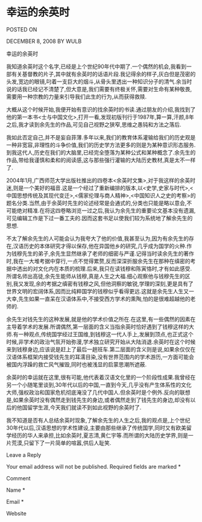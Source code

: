 # 幸运的余英时  
POSTED ON

DECEMBER 8, 2008 BY WULB

幸运的余英时

我知道余英时这个名字,已经是上个世纪90年代中期了.一个偶然的机会,我看到一部有关基督教的片子,其中就有余英时的话语片段.我记得余的样子,灰白但是茂密的头发,宽边的眼镜,叼着一支巨大的烟斗,从骨头里透出一种知识分子的清气.余当时说的话我已经记不清楚了,但大意是,我们需要有终极关怀,需要对生命有某种敬畏,需要用一种宗教的力量来引导我们此生的行为,从而获得救赎.

大概从这个时候开始,我便开始有意识的找余英时的书读.通过朋友的介绍,我找到了他的第一本书<士与中国文化>,打开一看,发现初版刊行于1987年,算一算,汗颜,8年之后,我才读到余先生的作品,可见自己视野之狭窄,思维之愚钝和方法之落后.

我如此否定自己,并不是妄自菲薄.多年以来,我们的教育体系灌输给我们的历史观是一种非宽容,非理性的斗争价值,我们的历史学方法更多的则是为某种意识形态服务.到我这代人,历史在我们的大脑里,已经完全堕落为某种公式和某种概念了.余先生的作品,带给我谨慎和柔和的阅读感,这与那些强行灌输的大陆历史教材,真是太不一样了.

2004年1月,广西师范大学出版社推出的四卷本<余英时文集>,对于我这样的余英时迷,则是一个美好的福音.这是一个经过了重新编排的版本,以<史学,史家与时代>,<中国思想传统及其现代变迁>,<儒家伦理与商人精神>,<中国知识人之史的考察>的题名分类.当然,由于余英时先生的论述经常是会通式的,分类也只能是略以意会,不可能绝对精准.在将这四卷略浏览一过之后,我认为余先生的重要论文基本没有遗漏,可见编辑工作是下过一番工夫的.因而这套书足以使我们较为系统地了解余先生的思想.

不太了解余先生的人可能会认为我夸大了他的价值,我甚至认为,因为有余先生的存在,汉语历史的本体研究才得以保存,他在异国他乡的研究,几乎成为国学的火种.作为钱穆先生的弟子,余先生显然继承了老师的细密与严谨.记得当时读余先生的著作时,我在一大堆考据中穿行,一点不觉得累赘,反而深深折服余先生在那种在缜密的考据中透出的对文化内在本质的梳理.后来,我只在读钱穆和陈寅恪时,才有如此感受.所谓名师出高徒,余先生能师从钱穆,真是人生之大福.细心观察他与钱穆先生的区别,我又发现,余的考据之缜密有钱穆之风,但他洞察的敏锐,学理的深刻,更是具有了世界文明的宏阔体系,因而比纯粹国学的钱穆似乎看得更远.这就是余先生人生又一大幸,先生如果一直呆在汉语体系中,不接受西方学术的熏陶,怕的是很难超越他的老师的.

余先生对钱先生的这种发展,就是他的学术价值之所在.在这里,有一些偶然的因素在主导着学术的发展.所谓偶然,第一层面的含义当指余英时恰好遇到了钱穆这样的大师.有一种观点,传统国学经过王国维,到钱穆这一代人手上,发展到顶点,也正式这个时候,非学术的政治气氛开始弥漫,学术独立研究开始从大陆消退.余英时在这个时候来到钱穆身边,应该说是赶上了最后一趟班车.第二层面的含义则是说,如果余仅仅在汉语体系框架内接受钱先生的耳濡目染,没有世界范围内的学术游历,一方面可能会被国内浮躁的救亡风气摧毁,同时也被浅显的启蒙思潮所遮蔽.

余英时的幸运就在这里,很有可能,他代表着汉语文化里的一个阶段性成果.我曾经在另一个小随笔里谈到,30年代以后的中国,一直到今天,几乎没有产生体系性的文化大师,强权政治和国家危机彻底淹没了几代中国人.但余英时是个例外.反向的联想是,如果余英时没有偶然走到钱先生的身边,或者偶然走到了钱先生的身边,却没有以后的他国留学生涯,今天我们就读不到如此视野的余英时了.

我不知道是否有人总结余英时现象,了解余先生的人生之后,我的观点是,上个世纪30年代以后,汉语思想的学术性建设,主要由那些继承了传统国学,同时又有欧美留学经历的华人来承担,比如余英时,夏志清,黄仁宇等.而所谓的大陆历史学界,则是一片荒漠,只留下了一片简单的喧嚣,供后人耻笑.

Leave a Reply

Your email address will not be published. Required fields are marked *

Comment

Name *

Email *

Website